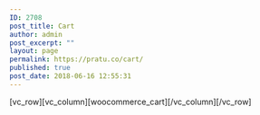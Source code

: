 ```yaml
---
ID: 2708
post_title: Cart
author: admin
post_excerpt: ""
layout: page
permalink: https://pratu.co/cart/
published: true
post_date: 2018-06-16 12:55:31
---
```

[vc_row][vc_column][woocommerce_cart][/vc_column][/vc_row]